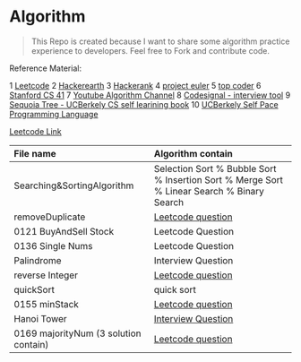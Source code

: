 # Algorithm

> This Repo is created because I want to share some algorithm practice experience to developers. Feel free to Fork and contribute code. 





Reference Material:

1 [Leetcode](https://leetcode.com)
2 [Hackerearth](https://www.hackerearth.com)
3 [Hackerank](http://hackerrank.com/)
4 [project euler](https://projecteuler.net/problems)
5 [top coder](http://topcoder.com)
6 [Stanford CS 41](https://stanfordpython.com)
7 [Youtube Algorithm Channel](https://www.youtube.com/channel/UCKvwPt6BifPP54yzH99ff1g)
8 [Codesignal - interview tool](https://codesignal.com/)
9 [Sequoia Tree - UCBerkely CS self learining book](https://sequoia-tree.github.io/)
10 [UCBerkely Self Pace Programming Language](https://selfpaced.bitbucket.io/#/c/calendar)


[Leetcode Link](https://leetcode.com/riederleedev/)

| File name | Algorithm contain |
| :-- | :--|
| Searching&SortingAlgorithm  |   Selection Sort % Bubble Sort % Insertion Sort % Merge Sort % Linear Search % Binary Search|
| removeDuplicate | [Leetcode question](https://leetcode.com/problems/remove-duplicates-from-sorted-array/description/) |
| 0121 BuyAndSell Stock | Leetcode Question|
| 0136 Single Nums | Leetcode Question |
| Palindrome | Interview Question |
| reverse Integer | [Leetcode question](https://leetcode.com/problems/reverse-integer/) |
| quickSort | quick sort |
| 0155 minStack | [Leetcode question](https://leetcode.com/problems/min-stack/description/) |
| Hanoi Tower | [Interview Question](https://www.geeksforgeeks.org/c-program-for-tower-of-hanoi/) |
| 0169 majorityNum (3 solution contain)| [Leetcode question](https://leetcode.com/problems/majority-element/) |
